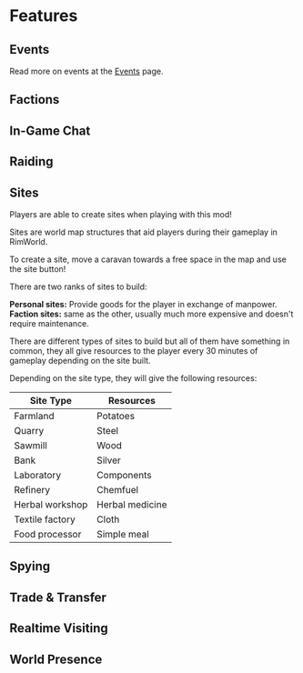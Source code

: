 # Features

## Events

Read more on events at the [Events](./events.md) page.

## Factions

## In-Game Chat

## Raiding

## Sites

Players are able to create sites when playing with this mod!

Sites are world map structures that aid players during their gameplay in RimWorld.

To create a site, move a caravan towards a free space in the map and use the site button!

There are two ranks of sites to build:

**Personal sites:** Provide goods for the player in exchange of manpower.
**Faction sites:** same as the other, usually much more expensive and doesn't require maintenance.

There are different types of sites to build but all of them have something in common, they all give resources to the player every 30 minutes of gameplay depending on the site built.

Depending on the site type, they will give the following resources:


|Site Type|Resources|
|---|---|
|Farmland|Potatoes|
|Quarry|Steel|
|Sawmill|Wood|
|Bank|Silver|
|Laboratory|Components|
|Refinery|Chemfuel|
|Herbal workshop|Herbal medicine|
|Textile factory|Cloth|
|Food processor|Simple meal|

## Spying

## Trade & Transfer

## Realtime Visiting

## World Presence

